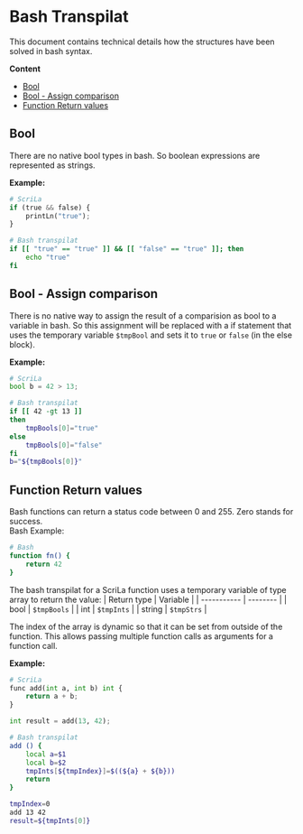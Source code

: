 # Bash Transpilat

This document contains technical details how the structures have been solved in bash syntax.

**Content**
- [Bool](#bool)
- [Bool - Assign comparison](#bool---assign-comparison)
- [Function Return values](#function-return-values)

## Bool
There are no native bool types in bash. So boolean expressions are represented as strings.

**Example:**  
```Python
# ScriLa
if (true && false) {
	printLn("true");
}
```
```bash
# Bash transpilat
if [[ "true" == "true" ]] && [[ "false" == "true" ]]; then
	echo "true"
fi
``` 

## Bool - Assign comparison
There is no native way to assign the result of a comparision as bool to a variable in bash. So this assignment will be replaced with a if statement that uses the temporary variable `$tmpBool` and sets it to `true` or `false` (in the else block).

**Example:**  

```Python
# ScriLa
bool b = 42 > 13;
```
```bash
# Bash transpilat
if [[ 42 -gt 13 ]]
then
	tmpBools[0]="true"
else
	tmpBools[0]="false"
fi
b="${tmpBools[0]}"
```


## Function Return values
Bash functions can return a status code between 0 and 255. Zero stands for success.  
Bash Example:  
```bash
# Bash
function fn() {
    return 42
}
```

The bash transpilat for a ScriLa function uses a temporary variable of type array to return the value:
| Return type | Variable |
| ----------- | -------- |
| bool        | `$tmpBools` |
| int         | `$tmpInts` |
| string      | `$tmpStrs` |  

The index of the array is dynamic so that it can be set from outside of the function. This allows passing multiple function calls as arguments for a function call.

**Example:**  
```Python
# ScriLa
func add(int a, int b) int {
	return a + b;
}

int result = add(13, 42);
```
```bash
# Bash transpilat
add () {
	local a=$1
	local b=$2
	tmpInts[${tmpIndex}]=$((${a} + ${b}))
	return
}

tmpIndex=0
add 13 42
result=${tmpInts[0]}

``` 
